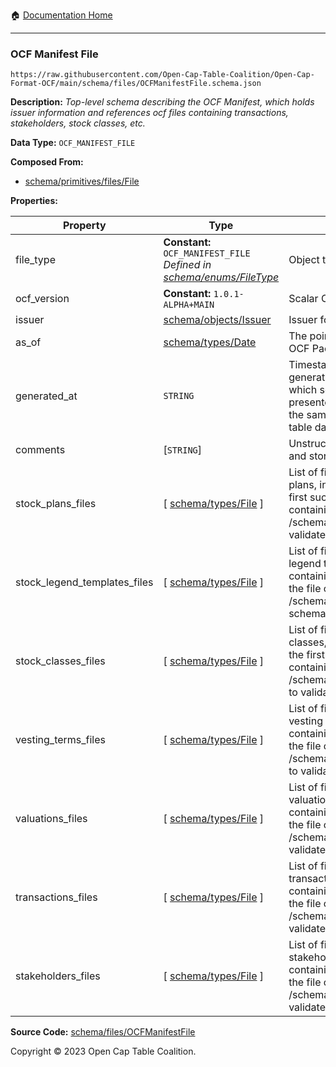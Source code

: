 :house: [Documentation Home](../../../README.md)

---

### OCF Manifest File

`https://raw.githubusercontent.com/Open-Cap-Table-Coalition/Open-Cap-Format-OCF/main/schema/files/OCFManifestFile.schema.json`

**Description:** _Top-level schema describing the OCF Manifest, which holds issuer information and references ocf files containing transactions, stakeholders, stock classes, etc._

**Data Type:** `OCF_MANIFEST_FILE`

**Composed From:**

- [schema/primitives/files/File](../primitives/files/File.md)

**Properties:**

| Property                     | Type                                                                                             | Description                                                                                                                                                                                                                                              | Required   |
| ---------------------------- | ------------------------------------------------------------------------------------------------ | -------------------------------------------------------------------------------------------------------------------------------------------------------------------------------------------------------------------------------------------------------- | ---------- |
| file_type                    | **Constant:** `OCF_MANIFEST_FILE`</br>_Defined in [schema/enums/FileType](../enums/FileType.md)_ | Object type field                                                                                                                                                                                                                                        | `REQUIRED` |
| ocf_version                  | **Constant:** `1.0.1-ALPHA+MAIN`                                                                 | Scalar Constant                                                                                                                                                                                                                                          | `REQUIRED` |
| issuer                       | [schema/objects/Issuer](../objects/Issuer.md)                                                    | Issuer for the cap table                                                                                                                                                                                                                                 | `REQUIRED` |
| as_of                        | [schema/types/Date](../types/Date.md)                                                            | The point-in-time represented by this OCF Package                                                                                                                                                                                                        | `REQUIRED` |
| generated_at                 | `STRING`                                                                                         | Timestamp of when the package was generated. Useful when determining which set of data is most up-to-date, if presented with two packages that have the same `as_of` date, but different cap table data.                                                 | `REQUIRED` |
| comments                     | [`STRING`]                                                                                       | Unstructured text comments related to and stored for the cap table                                                                                                                                                                                       | -          |
| stock_plans_files            | [ [schema/types/File](../types/File.md) ]                                                        | List of files containing lists of issuer stock plans, indexed from the file containing the first such object created to the file containing the last (See separate /schema/files/stock_plans_file schema to validate loaded files)                       | `REQUIRED` |
| stock_legend_templates_files | [ [schema/types/File](../types/File.md) ]                                                        | List of files containing lists of issuer stock legend templates, indexed from the file containing the first such object created to the file containing the last (See separate /schema/files/stock_legend_templates_file schema to validate loaded files) | `REQUIRED` |
| stock_classes_files          | [ [schema/types/File](../types/File.md) ]                                                        | List of files containing lists of issuer stock classes, indexed from the file containing the first such object created to the file containing the last (See separate /schema/files/stock_classes_file schema to validate loaded files)                   | `REQUIRED` |
| vesting_terms_files          | [ [schema/types/File](../types/File.md) ]                                                        | List of files containing lists of issuer vesting terms, indexed from the file containing the first such object created to the file containing the last (See separate /schema/files/vesting_terms_file schema to validate loaded files)                   | `REQUIRED` |
| valuations_files             | [ [schema/types/File](../types/File.md) ]                                                        | List of files containing lists of issuer valuations, indexed from the file containing the first such object created to the file containing the last (See separate /schema/files/valuations_file schema to validate loaded files)                         | `REQUIRED` |
| transactions_files           | [ [schema/types/File](../types/File.md) ]                                                        | List of files containing lists of issuer transactions, indexed from the file containing the first such object created to the file containing the last (See separate /schema/files/transactions_file schema to validate loaded files)                     | `REQUIRED` |
| stakeholders_files           | [ [schema/types/File](../types/File.md) ]                                                        | List of files containing lists of issuer stakeholders, indexed from the file containing the first such object created to the file containing the last (See separate /schema/files/stakeholders_file schema to validate loaded files)                     | `REQUIRED` |

**Source Code:** [schema/files/OCFManifestFile](../../../../schema/files/OCFManifestFile.schema.json)

Copyright © 2023 Open Cap Table Coalition.
